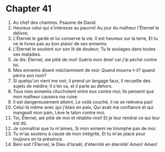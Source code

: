 # Chapter 41

1. Au chef des chantres. Psaume de David.
2. Heureux celui qui s'intéresse au pauvre! Au jour du malheur l'Éternel le délivre;
3. L'Éternel le garde et lui conserve la vie. Il est heureux sur la terre, Et tu ne le livres pas au bon plaisir de ses ennemis.
4. L'Éternel le soutient sur son lit de douleur; Tu le soulages dans toutes ses maladies.
5. Je dis: Éternel, aie pitié de moi! Guéris mon âme! car j'ai péché contre toi.
6. Mes ennemis disent méchamment de moi: Quand mourra-t-il? quand périra son nom?
7. Si quelqu'un vient me voir, il prend un langage faux, Il recueille des sujets de médire; Il s'en va, et il parle au dehors.
8. Tous mes ennemis chuchotent entre eux contre moi; Ils pensent que mon malheur causera ma ruine:
9. Il est dangereusement atteint, Le voilà couché, il ne se relèvera pas!
10. Celui-là même avec qui j'étais en paix, Qui avait ma confiance et qui mangeait mon pain, Lève le talon contre moi.
11. Toi, Éternel, aie pitié de moi et rétablis-moi! Et je leur rendrai ce qui leur est dû.
12. Je connaîtrai que tu m'aimes, Si mon ennemi ne triomphe pas de moi.
13. Tu m'as soutenu à cause de mon intégrité, Et tu m'as placé pour toujours en ta présence.
14. Béni soit l'Éternel, le Dieu d'Israël, d'éternité en éternité! Amen! Amen!

